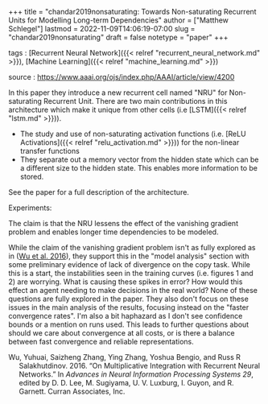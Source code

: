 +++
title = "chandar2019nonsaturating: Towards Non-saturating Recurrent Units for Modelling Long-term Dependencies"
author = ["Matthew Schlegel"]
lastmod = 2022-11-09T14:06:19-07:00
slug = "chandar2019nonsaturating"
draft = false
notetype = "paper"
+++

tags
: [Recurrent Neural Network]({{< relref "recurrent_neural_network.md" >}}), [Machine Learning]({{< relref "machine_learning.md" >}})

source
: <https://www.aaai.org/ojs/index.php/AAAI/article/view/4200>

In this paper they introduce a new recurrent cell named "NRU" for Non-saturating Recurrent Unit. There are two main contributions in this architecture which make it unique from other cells (i.e [LSTM]({{< relref "lstm.md" >}})).

-   The study and use of non-saturating activation functions (i.e. [ReLU Activations]({{< relref "relu_activation.md" >}})) for the non-linear transfer functions
-   They separate out a memory vector from the hidden state which can be a different size to the hidden state. This enables more information to be stored.

See the paper for a full description of the architecture.

Experiments:

The claim is that the NRU lessens the effect of the vanishing gradient problem and enables longer time dependencies to be modeled.

While the claim of the vanishing gradient problem isn't as fully explored as in (<a href="#citeproc_bib_item_1">Wu et al. 2016</a>), they support this in the "model analysis" section with some preliminary evidence of lack of divergence on the copy task. While this is a start, the instabilities seen in the training curves (i.e. figures 1 and 2) are worrying. What is causing these spikes in error? How would this effect an agent needing to make decisions in the real world? None of these questions are fully explored in the paper. They also don't focus on these issues in the main analysis of the results, focusing instead on the "faster convergence rates". I'm also a bit haphazard as I don't see confidence bounds or a mention on runs used. This leads to further questions about should we care about convergence at all costs, or is there a balance between fast convergence and reliable representations.



<style>.csl-entry{text-indent: -1.5em; margin-left: 1.5em;}</style><div class="csl-bib-body">
  <div class="csl-entry"><a id="citeproc_bib_item_1"></a>Wu, Yuhuai, Saizheng Zhang, Ying Zhang, Yoshua Bengio, and Russ R Salakhutdinov. 2016. “On Multiplicative Integration with Recurrent Neural Networks.” In <i>Advances in Neural Information Processing Systems 29</i>, edited by D. D. Lee, M. Sugiyama, U. V. Luxburg, I. Guyon, and R. Garnett. Curran Associates, Inc.</div>
</div>
